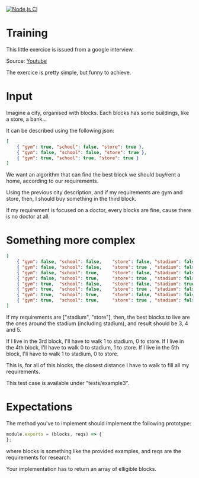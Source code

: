 [![Node.js CI](https://github.com/kogratte/training/actions/workflows/node.js.yml/badge.svg)](https://github.com/kogratte/training/actions/workflows/node.js.yml)

# Training

This little exercice is issued from a google interview.

Source: [Youtube](https://www.youtube.com/watch?v=rw4s4M3hFfs)

The exercice is pretty simple, but funny to achieve.

# Input

Imagine a city, organised with blocks. Each blocks has some buildings, like a store, a bank...

It can be described using the following json:

```json
[
	{ "gym": true, "school": false, "store": true },
	{ "gym": false, "school": false, "store": true },
	{ "gym": true, "school": true, "store": true }
]
```

We want an algorithm that can find the best block we should buy/rent a home, according to our requirements.

Using the previous city description, and if my requirements are gym and store, then, I should buy something in the third block.

If my requirement is focused on a doctor, every blocks are fine, cause there is no doctor at all.

# Something more complex


```json
[
	{ "gym": false, "school": false, 	"store": false, "stadium": false 	},
	{ "gym": false, "school": false, 	"store": true , "stadium": false	},
	{ "gym": false, "school": true, 	"store": false, "stadium": false 	},
	{ "gym": false, "school": true, 	"store": true , "stadium": false	},
	{ "gym": true, 	"school": false, 	"store": false, "stadium": true 	},
	{ "gym": true, 	"school": false, 	"store": true , "stadium": false	},
	{ "gym": true, 	"school": true, 	"store": false, "stadium": false 	},
	{ "gym": true, 	"school": true, 	"store": true , "stadium": false	},
]
```

If my requirements are ["stadium", "store"], then, the best blocks to live are the ones around the stadium (including stadium), and result should be 3, 4 and 5.

If I live in the 3rd block, I'll have to walk 1 to stadium, 0 to store.
If I live in the 4th block, I'll have to walk 0 to stadium, 1 to store.
If I live in the 5th block, I'll have to walk 1 to stadium, 0 to store.

This is, for all of this blocks, the closest distance I have to walk to fill all my requirements.

This test case is available under "tests/example3".

# Expectations

The method you've to implement should implement the following prototype:
```javascript
module.exports = (blocks, reqs) => {
};
```

where blocks is something like the provided examples, and reqs are the requirements for research.

Your implementation has to return an array of elligible blocks.

